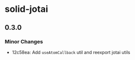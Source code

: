 # solid-jotai

## 0.3.0

### Minor Changes

- 12c58ea: Add `useAtomCallback` util and reexport jotai utils
